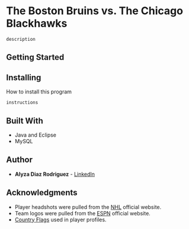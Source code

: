 # The Boston Bruins vs. The Chicago Blackhawks
```
description
```

## Getting Started


## Installing
How to install this program
```
instructions
```

## Built With
* Java and Eclipse
* MySQL

## Author
* **Alyza Diaz Rodriguez** - [LinkedIn](linkedin.com/in/alyzadiaz)

## Acknowledgments
* Player headshots were pulled from the [NHL](nhl.com) official website.
* Team logos were pulled from the [ESPN](espn.com) official website.
* [Country Flags](countryflags.com) used in player profiles.
